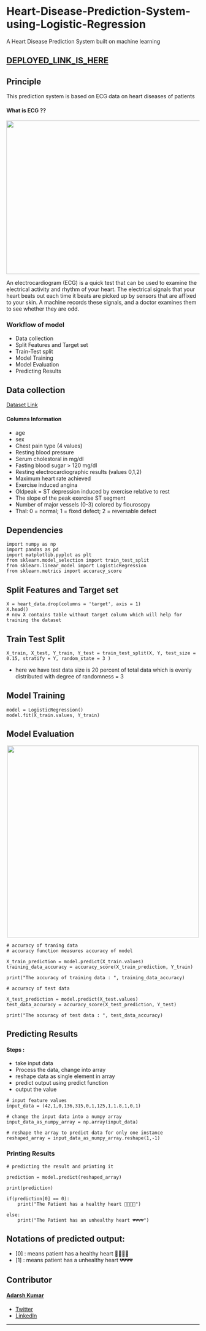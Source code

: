 # Heart-Disease-Prediction-System-using-Logistic-Regression
A Heart Disease Prediction System built on machine learning 

## [DEPLOYED_LINK_IS_HERE](https://heart-disease-prediction-system.streamlit.app/)

## Principle 

This prediction system is based on ECG data on heart diseases of patients

#### What is ECG ??


<p align="center">
  <img width="650" height="400" src="https://user-images.githubusercontent.com/78251168/211028900-e320780a-23d4-44f8-962f-65348841b4ee.jpg">
</p>


An electrocardiogram (ECG) is a quick test that can be used to examine the electrical activity and rhythm of your heart.
The electrical signals that your heart beats out each time it beats are picked up by sensors that are affixed to your skin.
A machine records these signals, and a doctor examines them to see whether they are odd.

### Workflow of model

  - Data collection 
  - Split Features and Target set
  - Train-Test split
  - Model Training
  - Model Evaluation
  - Predicting Results



## Data collection 

[Dataset Link](https://drive.google.com/file/d/1CEql-OEexf9p02M5vCC1RDLXibHYE9Xz/view?usp=drivesdk)

#### Columns Information
 - age
 - sex
 - Chest pain type (4 values)
 - Resting blood pressure
 - Serum cholestoral in mg/dl
 - Fasting blood sugar > 120 mg/dl
 - Resting electrocardiographic results (values 0,1,2)
 - Maximum heart rate achieved
 - Exercise induced angina
 - Oldpeak = ST depression induced by exercise relative to rest
 - The slope of the peak exercise ST segment
 - Number of major vessels (0-3) colored by flourosopy
 - Thal: 0 = normal; 1 = fixed defect; 2 = reversable defect

## Dependencies

```
import numpy as np
import pandas as pd
import matplotlib.pyplot as plt
from sklearn.model_selection import train_test_split
from sklearn.linear_model import LogisticRegression
from sklearn.metrics import accuracy_score
```

## Split Features and Target set

```
X = heart_data.drop(columns = 'target', axis = 1)
X.head()
# now X contains table without target column which will help for training the dataset
```

## Train Test Split

```
X_train, X_test, Y_train, Y_test = train_test_split(X, Y, test_size = 0.15, stratify = Y, random_state = 3 )
```
* here we have test data size is 20 percent of total data which is evenly distributed with degree of randomness = 3

## Model Training 

```
model = LogisticRegression()
model.fit(X_train.values, Y_train)
```

## Model Evaluation 

<p align="center">
  <img width="500" height="500" src="https://user-images.githubusercontent.com/78251168/211057178-3b209f44-9e51-4a6b-819b-019c9f4ddb10.png">
</p>


```
# accuracy of traning data
# accuracy function measures accuracy of model

X_train_prediction = model.predict(X_train.values)
training_data_accuracy = accuracy_score(X_train_prediction, Y_train)

print("The accuracy of training data : ", training_data_accuracy)
```

```
# accuracy of test data

X_test_prediction = model.predict(X_test.values)
test_data_accuracy = accuracy_score(X_test_prediction, Y_test)

print("The accuracy of test data : ", test_data_accuracy)
```

## Predicting Results

#### Steps : 

  - take input data
  - Process the data, change into array 
  - reshape data as single element in array 
  - predict output using predict function 
  - output the value

```
# input feature values
input_data = (42,1,0,136,315,0,1,125,1,1.8,1,0,1)

# change the input data into a numpy array 
input_data_as_numpy_array = np.array(input_data)

# reshape the array to predict data for only one instance
reshaped_array = input_data_as_numpy_array.reshape(1,-1)
```

### Printing Results

```
# predicting the result and printing it

prediction = model.predict(reshaped_array)

print(prediction)

if(prediction[0] == 0):
    print("The Patient has a healthy heart 💛💛💛💛")

else:
    print("The Patient has an unhealthy heart 💔💔💔💔")
```

## Notations of predicted output: 

  - [0] : means patient has a healthy heart 💛💛💛💛
  - [1] : means patient has a unhealthy heart 💔💔💔💔
  
  
## Contributor 

#### [Adarsh Kumar](https://github.com/jinx-vi-0)
- [Twitter](https://twitter.com/_jinx_vi_)
- [LinkedIn](https://www.linkedin.com/in/jinx-vi/)
<hr>